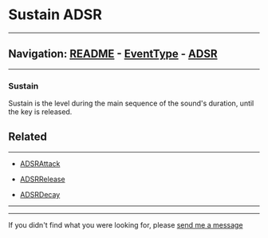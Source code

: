 # Sustain ADSR


---
Navigation: [README](README.md) - [EventType](EventType.md) - [ADSR](ADSR.md)
---







---


### Sustain

Sustain is the level during the main sequence of the sound's duration, until the key is released.






### 











## Related
---

- [ADSRAttack](ADSRAttack.md)

- [ADSRRelease](ADSRRelease.md)

- [ADSRDecay](ADSRDecay.md)

---


---

If you didn't find what you were looking for, please [send me a message](mailto:contact+help@haptrix.com)